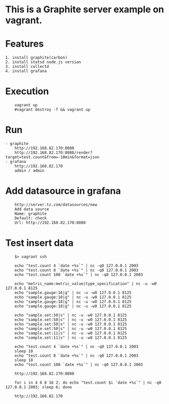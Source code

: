This is a Graphite server example on vagrant.
==========================================================================

# Features
	1. install graphite(carbon) 
	2. install statsd node.js version 
	3. install collectd
	4. install grafana

# Execution
```
	vagrant up
	#vagrant destroy -f && vagrant up
```

# Run
```
- graphite
	http://192.168.82.170:8080
	http://192.168.82.170:8080/render?target=test.count&from=-10min&format=json
- grafana
	http://192.168.82.170
	admin / admin
```

# Add datasource in grafana
```
	http://server.tz.com/datasources/new
	Add data source
	Name: graphite
	Default: check
	Url: http://192.168.82.170:8080
```

# Test insert data
```
	$> vagrant ssh

	echo "test.count 4 `date +%s`" | nc -q0 127.0.0.1 2003
	echo "test.count 8 `date +%s`" | nc -q0 127.0.0.1 2003
	echo "test.count 100 `date +%s`" | nc -q0 127.0.0.1 2003
	
	echo "metric_name:metric_value|type_specification" | nc -u -w0 127.0.0.1 8125
	echo "sample.gauge:16|g" | nc -u -w0 127.0.0.1 8125 
	echo "sample.gauge:10|g" | nc -u -w0 127.0.0.1 8125  
	echo "sample.gauge:18|g" | nc -u -w0 127.0.0.1 8125 
	echo "sample.gauge:18|g" | nc -u -w0 127.0.0.1 8125 
	
	echo "sample.set:50|s" | nc -u -w0 127.0.0.1 8125
	echo "sample.set:50|s" | nc -u -w0 127.0.0.1 8125
	echo "sample.set:50|s" | nc -u -w0 127.0.0.1 8125
	echo "sample.set:50|s" | nc -u -w0 127.0.0.1 8125
	echo "sample.set:11|s" | nc -u -w0 127.0.0.1 8125  
	echo "sample.set:11|s" | nc -u -w0 127.0.0.1 8125
	
	echo "test.count 4 `date +%s`" | nc -q0 127.0.0.1 2003
	sleep 10
	echo "test.count 8 `date +%s`" | nc -q0 127.0.0.1 2003
	sleep 10
	echo "test.count 100 `date +%s`" | nc -q0 127.0.0.1 2003
	
	http://192.168.82.170:8080
	
	for i in 4 6 8 16 2; do echo "test.count $i `date +%s`" | nc -q0 127.0.0.1 2003; sleep 6; done
	
	http://192.168.82.170
```

